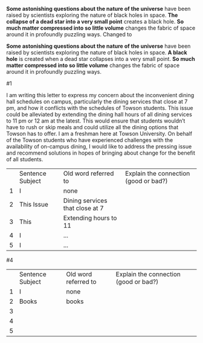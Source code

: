 **Some astonishing questions about the nature of the universe** have been raised by scientists exploring the nature of black holes in space. **The collapse of a dead star into a very small point** creates a black hole. **So much matter compressed into so little volume** changes the fabric of space around it in profoundly puzzling ways.   Changed to
 
**Some astonishing questions about the nature of the universe** have been raised by scientists exploring the nature of black holes in space. **A black hole** is created when a dead star collapses into a very small point. **So much matter compressed into so little volume** changes the fabric of space around it in profoundly puzzling ways.
   

#1
 
I am writing this letter to express my concern about the inconvenient dining hall schedules on campus, particularly the dining services that close at 7 pm, and how it conflicts with the schedules of Towson students. This issue could be alleviated by extending the dining hall hours of all dining services to 11 pm or 12 am at the latest. This would ensure that students wouldn’t have to rush or skip meals and could utilize all the dining options that Towson has to offer. I am a freshman here at Towson University. On behalf of the Towson students who have experienced challenges with the availability of on-campus dining, I would like to address the pressing issue and recommend solutions in hopes of bringing about change for the benefit of all students.
 
|   |   |   |   |
|---|---|---|---|
||Sentence Subject|Old word referred to|Explain the connection (good or bad?)|
|1|I|none||
|2|This Issue|Dining services that close at 7||
|3|This|Extending hours to 11||
|4|I|...||
|5|I|...||
 
#4

|   |   |   |   |
|---|---|---|---|
||Sentence Subject|Old word referred to|Explain the connection (good or bad?)|
|1|I|none||
|2|Books|books||
|3||||
|4||||
|5||||
